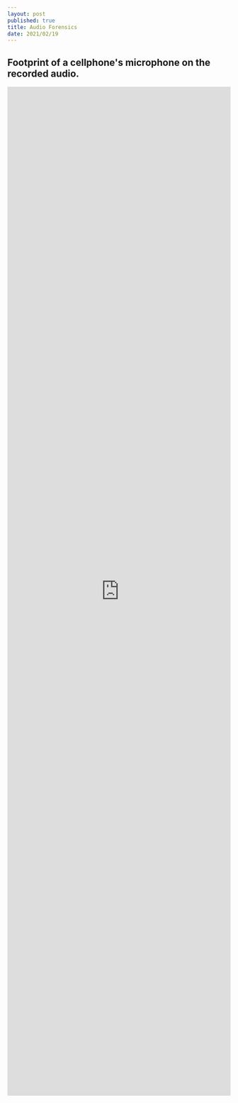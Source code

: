 ```yaml
---
layout: post
published: true
title: Audio Forensics
date: 2021/02/19
---
```

## Footprint of a cellphone's microphone on the recorded audio.

<style>
.responsive-wrap iframe{ max-width: 100%;}
</style>
<div class="responsive-wrap">
<!-- this is the embed code provided by Google -->
<iframe src="https://docs.google.com/presentation/d/e/2PACX-1vTlycBtV0J_Mse7DPmdMOA3VjXVDTdn8S14escWN9Vf43zJxFTO1_QJBpn8iuRTfysvrWvePcWknEuJf0BCZ9U/embed?start=false&loop=false&delayms=60000" frameborder="0" width="1589" height="2276" allowfullscreen="true" mozallowfullscreen="true" webkitallowfullscreen="true"></iframe>
<!-- Google embed ends -->
</div>
